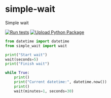 # simple-wait
Simple wait

[![Run tests](https://github.com/gil9red/simple-wait/actions/workflows/run-tests.yml/badge.svg)](https://github.com/gil9red/simple-wait/actions/workflows/run-tests.yml)
[![Upload Python Package](https://github.com/gil9red/simple-wait/actions/workflows/python-publish.yml/badge.svg)](https://github.com/gil9red/simple-wait/actions/workflows/python-publish.yml)

```python
from datetime import datetime
from simple_wait import wait

print("Start wait")
wait(seconds=5)
print("Finish wait")

while True:
    print()
    print("Current datetime:", datetime.now())
    print()
    wait(minutes=1, seconds=30)
```
